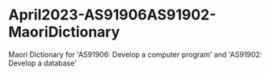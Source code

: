 # April2023-AS91906AS91902-MaoriDictionary
Maori Dictionary for 'AS91906: Develop a computer program' and 'AS91902: Develop a database'
